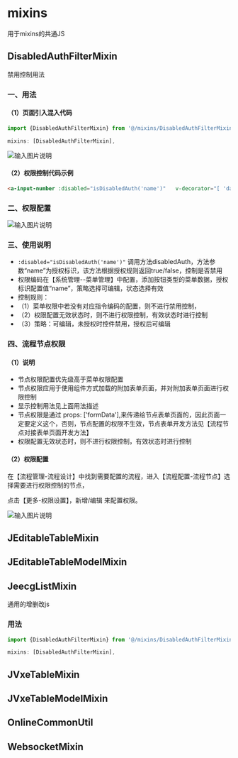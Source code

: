 
# mixins

用于mixins的共通JS

## DisabledAuthFilterMixin

禁用控制用法

### 一、用法

#### （1）页面引入混入代码

```js
import {DisabledAuthFilterMixin} from '@/mixins/DisabledAuthFilterMixin'
```

```js
mixins: [DisabledAuthFilterMixin],
```

![输入图片说明](https://static.oschina.net/uploads/img/201905/16154133_smhI.png)

#### （2）权限控制代码示例

```html
<a-input-number :disabled="isDisabledAuth('name')"   v-decorator="[ 'days', {}]" />
```

### 二、权限配置

![输入图片说明](https://static.oschina.net/uploads/img/201905/16150845_JvPu.png)

### 三、使用说明

* `:disabled="isDisabledAuth('name')"` 调用方法disabledAuth，方法参数“name”为授权标识，该方法根据授权规则返回true/false，控制是否禁用
* 权限编码在【系统管理--菜单管理】中配置，添加按钮类型的菜单数据，授权标识配置值“name”，策略选择可编辑，状态选择有效
* 控制规则：
* （1）菜单权限中若没有对应指令编码的配置，则不进行禁用控制，
* （2）权限配置无效状态时，则不进行权限控制，有效状态时进行控制
* （3）策略：可编辑，未授权时控件禁用，授权后可编辑

### 四、流程节点权限

#### （1）说明

* 节点权限配置优先级高于菜单权限配置
* 节点权限应用于使用组件方式加载的附加表单页面，并对附加表单页面进行权限控制
* 显示控制用法见上面用法描述
* 节点权限是通过 props: ['formData'],来传递给节点表单页面的，因此页面一定要定义这个，否则，节点配置的权限不生效，节点表单开发方法见【流程节点对接表单页面开发方法】
* 权限配置无效状态时，则不进行权限控制，有效状态时进行控制

#### （2）权限配置

在【流程管理-流程设计】中找到需要配置的流程，进入【流程配置-流程节点】选择需要进行权限控制的节点，

点击【更多-权限设置】，新增/编辑 来配置权限。

![输入图片说明](https://static.oschina.net/uploads/img/201904/29111317_wzTj.png)

## JEditableTableMixin

## JEditableTableModelMixin

## JeecgListMixin

通用的增删改js

### 用法

```js
import {DisabledAuthFilterMixin} from '@/mixins/DisabledAuthFilterMixin'
```

```js
mixins: [DisabledAuthFilterMixin],
```

## JVxeTableMixin

## JVxeTableModelMixin

## OnlineCommonUtil

## WebsocketMixin

